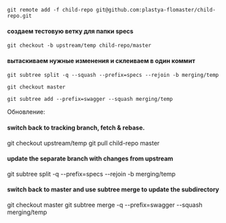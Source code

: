 `git remote add -f child-repo git@github.com:plastya-flomaster/child-repo.git`
#### создаем тестовую ветку для папки specs
`git checkout -b upstream/temp child-repo/master` 
#### вытаскиваем нужные изменения и склеиваем в один коммит
`git subtree split -q --squash --prefix=specs --rejoin -b merging/temp`

`git checkout master`

`git subtree add --prefix=swagger --squash merging/temp`


Обновление:

#### switch back to tracking branch, fetch & rebase.
git checkout upstream/temp
git pull child-repo master

#### update the separate branch with changes from upstream
git subtree split -q --prefix=specs --rejoin -b merging/temp

#### switch back to master and use subtree merge to update the subdirectory
git checkout master
git subtree merge -q --prefix=swagger --squash merging/temp

